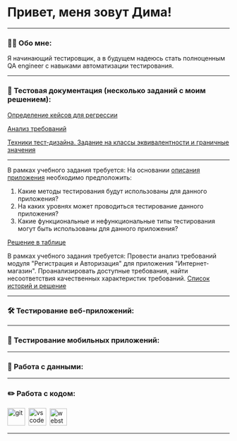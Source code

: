 # Привет, меня зовут Дима!

---

### 👨‍💻 Обо мне:

Я начинающий тестировщик, а в будущем надеюсь стать полноценным QA engineer с навыками автоматизации тестирования.

---

### 📁 Тестовая документация (несколько заданий с моим решением): 

<a href="https://docs.google.com/spreadsheets/d/1ky5xqxsvrR6cl06n7CAhLQOOg2yVGkcEYnVs2EG4ecU/edit?usp=sharing">Определение кейсов для регрессии</a>

<a href="https://docs.google.com/spreadsheets/d/1JARuviLKgzOJTb5OQSipt7OI2kW0Ddee0KQd7Uojgcc/edit?usp=sharing">Анализ требований</a>

<a href="https://docs.google.com/spreadsheets/d/191TqhsbnSKTHNpUqQkiQWwf1RdrrdIJksy1Vdfuh6uM/edit?usp=sharing">Техники тест-дизайна. Задание на классы эквивалентности и граничные значения</a>

---
В рамках учебного задания требуется: 
На основании <a href="https://rusau.kaiten.ru/p/d/41216bb0-4764-4ee1-aa10-8ecb01ee9d06">описания приложения</a> необходимо предположить:
1. Какие методы тестирования будут использованы для данного приложения?
2. На каких уровнях может проводиться тестирование данного приложения?
3. Какие функциональные и нефункциональные типы тестирования могут быть использованы для данного приложения?

<a href="https://docs.google.com/spreadsheets/d/1Nt0cnA_HHSRU47yE2Ocf-CbnY2brJB4Cfi4T4oKYYDc/edit?usp=sharing">Решение в таблице</a>



В рамках учебного задания требуется: 
Провести анализ требований модуля "Регистрация и Авторизация" для приложения "Интернет-магазин".
Проанализировать доступные требования, найти несоответствия качественных характеристик требований.
<a href="https://docs.google.com/spreadsheets/d/1EWxu0JqHnHU_ceN5QKbJKOI0d7Gh3O0WCXffwT5bKk8/edit?usp=sharing">Список историй и решение</a>


---






### 🛠 Тестирование веб-приложений:



---

### 📱 Тестирование мобильных приложений:




---

### 💾 Работа с данными:



---

### ✏️ Работа с кодом:

<div>
  <img src="https://cdn.jsdelivr.net/gh/devicons/devicon/icons/git/git-original.svg" title="git" alt="git" width="40" height="40"/>&nbsp
  <img src="https://cdn.jsdelivr.net/gh/devicons/devicon/icons/vscode/vscode-original.svg" title="vscode" alt="vscode" width="40" height="40"/>&nbsp
  <img src="https://upload.wikimedia.org/wikipedia/commons/7/71/WebStorm_Icon.png" title="webstorm" alt="webstorm" width="39" height="39"/>&nbsp
  
  

</div>

---

<!-- ### 💻 Пройденные курсы:
Тестировщик с нуля 2025. Web/Mobile, Postman, SQL, Git, Bash:
https://www.udemy.com/course/qaengineer


--- -->

